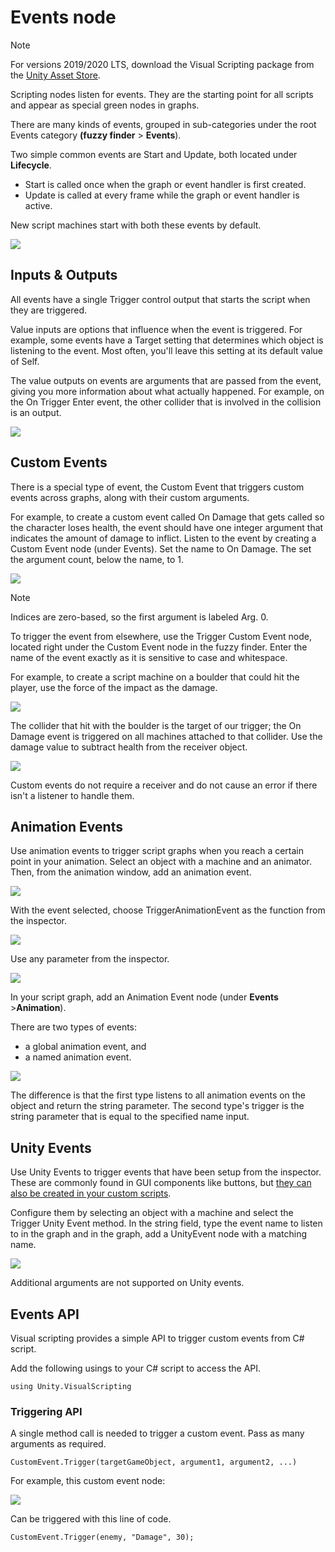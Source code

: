 # Events node

> [!NOTE]
> For versions 2019/2020 LTS, download the Visual Scripting package from the [Unity Asset Store](https://assetstore.unity.com/packages/tools/visual-bolt-163802).

Scripting nodes listen for events. They are the starting point for all scripts and appear as special green nodes in graphs.

There are many kinds of events, grouped in sub-categories under the root Events category **(fuzzy finder** > **Events**).

Two simple common events are Start and Update, both located under **Lifecycle**.  

*  Start is called once when the graph or event handler is first created.
*  Update is called at every frame while the graph or event handler is active.

New script machines start with both these events by default.


![](images/vs-new-graph-starter-nodes.png)

## Inputs &amp; Outputs


All events have a single Trigger control output that starts the script when they are triggered.

Value inputs are options that influence when the event is triggered. For example, some events have a Target setting that determines which object is listening to the event. Most often, you'll leave this setting at its default value of Self.

The value outputs on events are arguments that are passed from the event, giving you more information about what actually happened. For example, on the On Trigger Enter event, the other collider that is involved in the collision is an output.

![](images/vs-events-on-trigger-enter-node.png)



## Custom Events


There is a special type of event, the Custom Event that triggers custom events across graphs, along with their custom arguments.

For example, to create a custom event called On Damage that gets called so the character loses health, the event should have one integer argument that indicates the amount of damage to inflict. Listen to the event by creating a Custom Event node (under Events). Set the name to On Damage. The set the argument count,  below the name, to 1.



![](images/vs-events-custom-event-node.png)

> [!NOTE]
> Indices are zero-based, so the first argument is labeled Arg. 0.  

To trigger the event from elsewhere, use the Trigger Custom Event node, located right under the Custom Event node in the fuzzy finder. Enter the name of the event exactly as it is sensitive to case and whitespace.  

For example, to create a script machine on a boulder that could hit the player, use the force of the impact as the damage. 


![](images/vs-events-trigger-custom-event-example.png)

The collider that hit with the boulder is the target of our trigger; the On Damage event is  triggered on all machines attached to that collider. Use the damage value to subtract health from the receiver object.


![](images/vs-events-custom-event-example.png)

Custom events do not require a receiver and do not cause an error if there isn't a listener to handle them.

## Animation Events

Use animation events to trigger script graphs when you reach a certain point in your animation. Select an object with a machine and an animator. Then, from the animation window, add an animation event.


![](images/vs-events-animation-window-add-event.png)

With the event selected, choose TriggerAnimationEvent as the function from the inspector.


![](images/vs-events-animation-choose-animation-function-inspector.png)

Use any parameter from the inspector.


![](images/vs-events-animation-trigger-inspector.png)

In your script graph, add an Animation Event node (under **Events** &gt;**Animation**).  

There are two types of events: 

- a global animation event, and 
- a named animation event.


![](images/vs-events-animation-event-nodes.png)

The difference is that the first type listens to all animation events on the object and return the string parameter. The second type's trigger is the string parameter that is equal to the specified name input.

## Unity Events

Use Unity Events to trigger events that have been setup from the inspector. These are commonly found in GUI components like buttons, but [they can also be created in your custom scripts](https://docs.unity3d.com/ScriptReference/Events.UnityEvent.html).


Configure them by selecting an object with a machine and select the Trigger Unity Event method. In the string field, type the event name to listen to in the graph and in the graph, add a UnityEvent node with a matching name.


![](images/vs-events-unity-event-node.png)

Additional arguments are not supported on Unity events.

## Events API

Visual scripting provides a simple API to trigger custom events from C# script. 

Add the following usings to your C# script to access the API.

```
using Unity.VisualScripting
```

### Triggering API

A single method call is needed to trigger a custom event. Pass as many arguments as required.

```
CustomEvent.Trigger(targetGameObject, argument1, argument2, ...)
```

For example, this custom event node:


![](images/vs-events-custom-event-node-blank.png)


Can be triggered with this line of code.



```
CustomEvent.Trigger(enemy, "Damage", 30);
```

